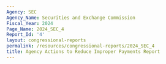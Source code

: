 ```yaml
---
Agency: SEC
Agency_Name: Securities and Exchange Commission
Fiscal_Year: 2024
Page_Name: 2024_SEC_4
Report_Id: '4'
layout: congressional-reports
permalink: /resources/congressional-reports/2024_SEC_4
title: Agency Actions to Reduce Improper Payments Report
---
```

